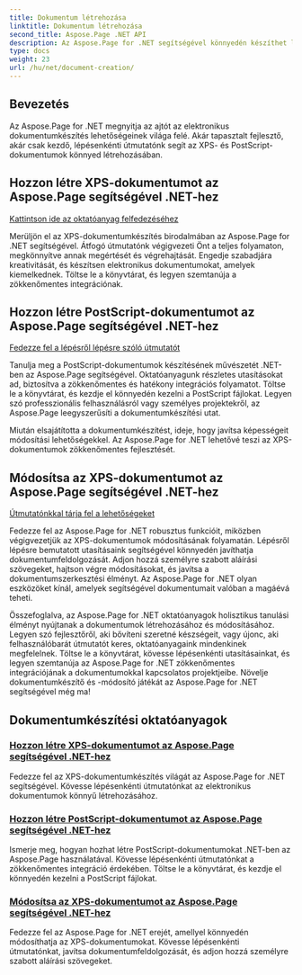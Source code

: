 ```yaml
---
title: Dokumentum létrehozása
linktitle: Dokumentum létrehozása
second_title: Aspose.Page .NET API
description: Az Aspose.Page for .NET segítségével könnyedén készíthet lenyűgöző XPS- és PostScript-dokumentumokat. Fedezze fel a dokumentumkészítési és -módosítási oktatóanyagokat a zökkenőmentes integráció érdekében.
type: docs
weight: 23
url: /hu/net/document-creation/
---
```

## Bevezetés

Az Aspose.Page for .NET megnyitja az ajtót az elektronikus dokumentumkészítés lehetőségeinek világa felé. Akár tapasztalt fejlesztő, akár csak kezdő, lépésenkénti útmutatónk segít az XPS- és PostScript-dokumentumok könnyed létrehozásában.

## Hozzon létre XPS-dokumentumot az Aspose.Page segítségével .NET-hez
[Kattintson ide az oktatóanyag felfedezéséhez](./create-xps-document/)

Merüljön el az XPS-dokumentumkészítés birodalmában az Aspose.Page for .NET segítségével. Átfogó útmutatónk végigvezeti Önt a teljes folyamaton, megkönnyítve annak megértését és végrehajtását. Engedje szabadjára kreativitását, és készítsen elektronikus dokumentumokat, amelyek kiemelkednek. Töltse le a könyvtárat, és legyen szemtanúja a zökkenőmentes integrációnak.

## Hozzon létre PostScript-dokumentumot az Aspose.Page segítségével .NET-hez
[Fedezze fel a lépésről lépésre szóló útmutatót](./create-postscript-document/)

Tanulja meg a PostScript-dokumentumok készítésének művészetét .NET-ben az Aspose.Page segítségével. Oktatóanyagunk részletes utasításokat ad, biztosítva a zökkenőmentes és hatékony integrációs folyamatot. Töltse le a könyvtárat, és kezdje el könnyedén kezelni a PostScript fájlokat. Legyen szó professzionális felhasználásról vagy személyes projektekről, az Aspose.Page leegyszerűsíti a dokumentumkészítési utat.

Miután elsajátította a dokumentumkészítést, ideje, hogy javítsa képességeit módosítási lehetőségekkel. Az Aspose.Page for .NET lehetővé teszi az XPS-dokumentumok zökkenőmentes fejlesztését.

## Módosítsa az XPS-dokumentumot az Aspose.Page segítségével .NET-hez
[Útmutatónkkal tárja fel a lehetőségeket](./modify-xps-document/)

Fedezze fel az Aspose.Page for .NET robusztus funkcióit, miközben végigvezetjük az XPS-dokumentumok módosításának folyamatán. Lépésről lépésre bemutatott utasításaink segítségével könnyedén javíthatja dokumentumfeldolgozását. Adjon hozzá személyre szabott aláírási szövegeket, hajtson végre módosításokat, és javítsa a dokumentumszerkesztési élményt. Az Aspose.Page for .NET olyan eszközöket kínál, amelyek segítségével dokumentumait valóban a magáévá teheti.

Összefoglalva, az Aspose.Page for .NET oktatóanyagok holisztikus tanulási élményt nyújtanak a dokumentumok létrehozásához és módosításához. Legyen szó fejlesztőről, aki bővíteni szeretné készségeit, vagy újonc, aki felhasználóbarát útmutatót keres, oktatóanyagaink mindenkinek megfelelnek. Töltse le a könyvtárat, kövesse lépésenkénti utasításainkat, és legyen szemtanúja az Aspose.Page for .NET zökkenőmentes integrációjának a dokumentumokkal kapcsolatos projektjeibe. Növelje dokumentumkészítő és -módosító játékát az Aspose.Page for .NET segítségével még ma!
## Dokumentumkészítési oktatóanyagok
### [Hozzon létre XPS-dokumentumot az Aspose.Page segítségével .NET-hez](./create-xps-document/)
Fedezze fel az XPS-dokumentumkészítés világát az Aspose.Page for .NET segítségével. Kövesse lépésenkénti útmutatónkat az elektronikus dokumentumok könnyű létrehozásához.
### [Hozzon létre PostScript-dokumentumot az Aspose.Page segítségével .NET-hez](./create-postscript-document/)
Ismerje meg, hogyan hozhat létre PostScript-dokumentumokat .NET-ben az Aspose.Page használatával. Kövesse lépésenkénti útmutatónkat a zökkenőmentes integráció érdekében. Töltse le a könyvtárat, és kezdje el könnyedén kezelni a PostScript fájlokat.
### [Módosítsa az XPS-dokumentumot az Aspose.Page segítségével .NET-hez](./modify-xps-document/)
Fedezze fel az Aspose.Page for .NET erejét, amellyel könnyedén módosíthatja az XPS-dokumentumokat. Kövesse lépésenkénti útmutatónkat, javítsa dokumentumfeldolgozását, és adjon hozzá személyre szabott aláírási szövegeket.